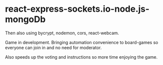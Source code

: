 # react-express-sockets.io-node.js-mongoDb

Then also using bycrypt, nodemon, cors, react-webcam.


Game in development. Bringing automation convenience to board-games so everyone can join in and no need for moderator.

Also speeds up the voting and instructions so more time enjoying the game.
